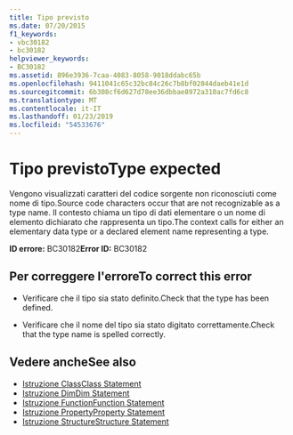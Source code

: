 ```yaml
---
title: Tipo previsto
ms.date: 07/20/2015
f1_keywords:
- vbc30182
- bc30182
helpviewer_keywords:
- BC30182
ms.assetid: 896e3936-7caa-4083-8058-9018ddabc65b
ms.openlocfilehash: 9411041c65c32bc84c26c7b8bf02844daeb41e1d
ms.sourcegitcommit: 6b308cf6d627d78ee36dbbae8972a310ac7fd6c8
ms.translationtype: MT
ms.contentlocale: it-IT
ms.lasthandoff: 01/23/2019
ms.locfileid: "54533676"
---
```

# <a name="type-expected"></a><span data-ttu-id="8c61d-102">Tipo previsto</span><span class="sxs-lookup"><span data-stu-id="8c61d-102">Type expected</span></span>
<span data-ttu-id="8c61d-103">Vengono visualizzati caratteri del codice sorgente non riconosciuti come nome di tipo.</span><span class="sxs-lookup"><span data-stu-id="8c61d-103">Source code characters occur that are not recognizable as a type name.</span></span> <span data-ttu-id="8c61d-104">Il contesto chiama un tipo di dati elementare o un nome di elemento dichiarato che rappresenta un tipo.</span><span class="sxs-lookup"><span data-stu-id="8c61d-104">The context calls for either an elementary data type or a declared element name representing a type.</span></span>  
  
 <span data-ttu-id="8c61d-105">**ID errore:** BC30182</span><span class="sxs-lookup"><span data-stu-id="8c61d-105">**Error ID:** BC30182</span></span>  
  
## <a name="to-correct-this-error"></a><span data-ttu-id="8c61d-106">Per correggere l'errore</span><span class="sxs-lookup"><span data-stu-id="8c61d-106">To correct this error</span></span>  
  
-   <span data-ttu-id="8c61d-107">Verificare che il tipo sia stato definito.</span><span class="sxs-lookup"><span data-stu-id="8c61d-107">Check that the type has been defined.</span></span>  
  
-   <span data-ttu-id="8c61d-108">Verificare che il nome del tipo sia stato digitato correttamente.</span><span class="sxs-lookup"><span data-stu-id="8c61d-108">Check that the type name is spelled correctly.</span></span>  
  
## <a name="see-also"></a><span data-ttu-id="8c61d-109">Vedere anche</span><span class="sxs-lookup"><span data-stu-id="8c61d-109">See also</span></span>
- [<span data-ttu-id="8c61d-110">Istruzione Class</span><span class="sxs-lookup"><span data-stu-id="8c61d-110">Class Statement</span></span>](../../visual-basic/language-reference/statements/class-statement.md)
- [<span data-ttu-id="8c61d-111">Istruzione Dim</span><span class="sxs-lookup"><span data-stu-id="8c61d-111">Dim Statement</span></span>](../../visual-basic/language-reference/statements/dim-statement.md)
- [<span data-ttu-id="8c61d-112">Istruzione Function</span><span class="sxs-lookup"><span data-stu-id="8c61d-112">Function Statement</span></span>](../../visual-basic/language-reference/statements/function-statement.md)
- [<span data-ttu-id="8c61d-113">Istruzione Property</span><span class="sxs-lookup"><span data-stu-id="8c61d-113">Property Statement</span></span>](../../visual-basic/language-reference/statements/property-statement.md)
- [<span data-ttu-id="8c61d-114">Istruzione Structure</span><span class="sxs-lookup"><span data-stu-id="8c61d-114">Structure Statement</span></span>](../../visual-basic/language-reference/statements/structure-statement.md)
